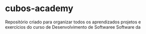 # cubos-academy
Repositório criado para organizar todos os aprendizados projetos e exercícios do curso de Desenvolvimento de Softwaree Software da 
